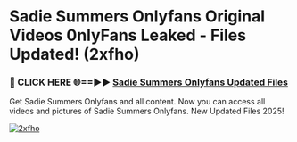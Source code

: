 # Sadie Summers Onlyfans Original Videos 0nlyFans Leaked - Files Updated! (2xfho)

<h3>🔴 CLICK HERE 🌐==►► <a href="https://tinyurl.com/x26r9saj" rel="nofollow">Sadie Summers Onlyfans Updated Files</a></h3>

Get Sadie Summers Onlyfans and all content. Now you can access all videos and pictures of Sadie Summers Onlyfans. New Updated Files 2025!

[![2xfho](https://i.imgur.com/LkgZPqh.gif)](https://tinyurl.com/x26r9saj)
